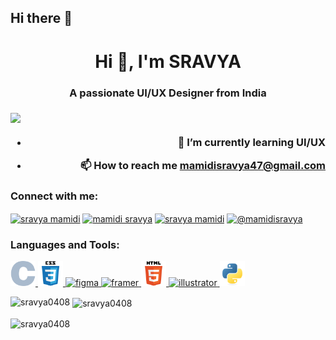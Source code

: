 ## Hi there 👋

<h1 align="center">Hi 👋, I'm SRAVYA</h1>
<h3 align="center">A passionate UI/UX Designer from India</h3>
<h3 align="right" alt="coding" width="400" src="https://user-images.githubusercontent.com/74038190/236119160-976a0405-caa7-470c-9356-16d43402ea0a.gif">

<p align="left"> <img src="https://github.com/Sravya0408/Sravya0408/commit/6b650df9af3ebb9b7cc7a6d93f838ea71b427d23#diff-c7ca1cf88def8b8431679fe7e24d38c78b05a7736b660e593ee4e4a20728514e"> </p>

- 🔭 I’m currently learning UI/UX

- 📫 How to reach me **mamidisravya47@gmail.com**

<h3 align="left">Connect with me:</h3>
<p align="left">
<a href="https://linkedin.com/in/sravya mamidi" target="blank"><img align="center" src="https://raw.githubusercontent.com/rahuldkjain/github-profile-readme-generator/master/src/images/icons/Social/linked-in-alt.svg" alt="sravya mamidi" height="30" width="40" /></a>
<a href="https://dribbble.com/mamidi sravya" target="blank"><img align="center" src="https://raw.githubusercontent.com/rahuldkjain/github-profile-readme-generator/master/src/images/icons/Social/dribbble.svg" alt="mamidi sravya" height="30" width="40" /></a>
<a href="https://www.behance.net/sravya mamidi" target="blank"><img align="center" src="https://raw.githubusercontent.com/rahuldkjain/github-profile-readme-generator/master/src/images/icons/Social/behance.svg" alt="sravya mamidi" height="30" width="40" /></a>
<a href="https://medium.com/@mamidisravya" target="blank"><img align="center" src="https://raw.githubusercontent.com/rahuldkjain/github-profile-readme-generator/master/src/images/icons/Social/medium.svg" alt="@mamidisravya" height="30" width="40" /></a>
</p>

<h3 align="left">Languages and Tools:</h3>
<p align="left"> <a href="https://www.cprogramming.com/" target="_blank" rel="noreferrer"> <img src="https://raw.githubusercontent.com/devicons/devicon/master/icons/c/c-original.svg" alt="c" width="40" height="40"/> </a> <a href="https://www.w3schools.com/css/" target="_blank" rel="noreferrer"> <img src="https://raw.githubusercontent.com/devicons/devicon/master/icons/css3/css3-original-wordmark.svg" alt="css3" width="40" height="40"/> </a> <a href="https://www.figma.com/" target="_blank" rel="noreferrer"> <img src="https://www.vectorlogo.zone/logos/figma/figma-icon.svg" alt="figma" width="40" height="40"/> </a> <a href="https://www.framer.com/" target="_blank" rel="noreferrer"> <img src="https://www.vectorlogo.zone/logos/framer/framer-icon.svg" alt="framer" width="40" height="40"/> </a> <a href="https://www.w3.org/html/" target="_blank" rel="noreferrer"> <img src="https://raw.githubusercontent.com/devicons/devicon/master/icons/html5/html5-original-wordmark.svg" alt="html5" width="40" height="40"/> </a> <a href="https://www.adobe.com/in/products/illustrator.html" target="_blank" rel="noreferrer"> <img src="https://www.vectorlogo.zone/logos/adobe_illustrator/adobe_illustrator-icon.svg" alt="illustrator" width="40" height="40"/> </a> <a href="https://www.python.org" target="_blank" rel="noreferrer"> <img src="https://raw.githubusercontent.com/devicons/devicon/master/icons/python/python-original.svg" alt="python" width="40" height="40"/> </a> </p>

<p><img align="left" src="https://github-readme-stats.vercel.app/api/top-langs?username=sravya0408&show_icons=true&locale=en&layout=compact" alt="sravya0408" /></p>

<p>&nbsp;<img align="center" src="https://github-readme-stats.vercel.app/api?username=sravya0408&show_icons=true&locale=en" alt="sravya0408" /></p>

<p><img align="center" src="https://github-readme-streak-stats.herokuapp.com/?user=sravya0408&" alt="sravya0408" /></p>

<!--
**Sravya0408/Sravya0408** is a ✨ _special_ ✨ repository because its `README.md` (this file) appears on your GitHub profile.

Here are some ideas to get you started:

- 🔭 I’m currently working on ...
- 🌱 I’m currently learning ...
- 👯 I’m looking to collaborate on ...
- 🤔 I’m looking for help with ...
- 💬 Ask me about ...
- 📫 How to reach me: ...
- 😄 Pronouns: ...
- ⚡ Fun fact: ...
-->

